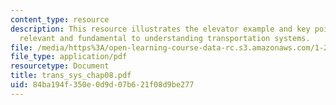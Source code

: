 ```yaml
---
content_type: resource
description: This resource illustrates the elevator example and key points which are
  relevant and fundamental to understanding transportation systems.
file: /media/https%3A/open-learning-course-data-rc.s3.amazonaws.com/1-221j-transportation-systems-fall-2004/84ba194f350e0d9d07b621f08d9be277_trans_sys_chap08.pdf
file_type: application/pdf
resourcetype: Document
title: trans_sys_chap08.pdf
uid: 84ba194f-350e-0d9d-07b6-21f08d9be277
---
```


